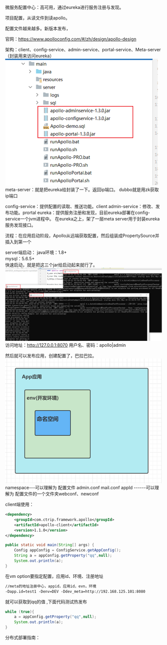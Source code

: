 微服务配置中心：高可用，通过eureka进行服务注册与发现。

项目配置，从读文件到读apollo。

配置文件越来越多。新版本发布，

官网：https://www.apolloconfig.com/#/zh/design/apollo-design

架构：client、config-service、admin-service、portal-service、Meta-server（封装用来访问eureka）
![image](../../images/Snipaste_2022-05-20_02-19-07.png)
meta-server：就是把eureka给封装了一下。返回ip端口。
dubbo就是用zk获取ip端口

config-service：提供配置的读取、推送功能。client
admin-service：修改、发布功能。prortal
eureka：提供服务注册和发现，目前eureka部署在config-service一个jvm进程中。
在eureka之上，架了一层meta server用于封装eureka服务发现接口。

流程：在应用启动阶段，Apollo从远端获取配置，然后组装成PropertySource并插入到第一个

server端启动：
java环境：1.8+  
mysql：5.6.5+  
快速启动，就是把这三个jar给启动起来就行了。
![image](../../images/Snipaste_2022-05-20_02-34-25.png)
访问地址：http://127.0.0.1:8070
用户名、密码：apollo|admin

然后就可以发布应用，创建配置了，巴拉巴拉。
![image](../../images/Snipaste_2022-05-20_04-01-04.png)
namespace---可以理解为 配置文件 admin.conf mail.conf
appId ------可以理解为 配置文件的一个文件夹webconf、newconf

client端使用：
```xml
<dependency>
    <groupId>com.ctrip.framework.apollo</groupId>
    <artifactId>apollo-client</artifactId>
    <version>1.1.0</version>
</dependency>
```
```java
public static void main(String[] args) {
    Config appConfig = ConfigService.getAppConfig();
    String a = appConfig.getProperty("qq",null);
    System.out.println(a);
}
```
在vm option要指定配置，应用id、环境、注册地址
```xml
//meta的地址注册中心，appid，应用id，evn，环境
-Dapp.id=test1 -Denv=DEV -Ddev_meta=http://192.168.125.101:8080
```
就可以获取到qq的值  ,下面代码测试热发布
```java
while (true){
    a = appConfig.getProperty("qq",null);
    System.out.println(a);
}
```


分布式部署指南：
